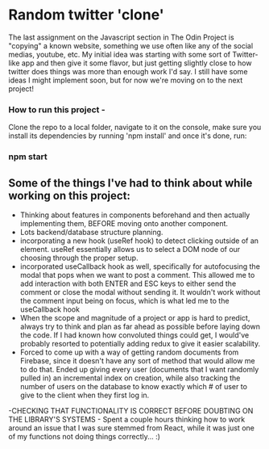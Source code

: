 # Random twitter 'clone'

The last assignment on the Javascript section in The Odin Project is "copying" a known website, something we use often like any of the social medias, youtube, etc. My initial idea was starting with some sort of Twitter-like app and then give it some flavor, but just getting slightly close to how twitter does things was more than enough work I'd say. I still have some ideas I might implement soon, but for now we're moving on to the next project!

### How to run this project -

Clone the repo to a local folder, navigate to it on the console, make sure you install its dependencies by running 'npm install' and once it's done, run:

### npm start

## Some of the things I've had to think about while working on this project:

- Thinking about features in components beforehand and then actually implementing them, BEFORE moving onto another component.
- Lots backend/database structure planning.
- incorporating a new hook (useRef hook) to detect clicking outside of an element. useRef essentially allows us to select a DOM node of our choosing
  through the proper setup.
- incorporated useCallback hook as well, specifically for autofocusing the modal that pops when we want to post a comment. This allowed me to add interaction with both ENTER and ESC keys to either send the comment or close the modal without sending it. It wouldn't work without the comment input being on focus, which is what led me to the useCallback hook
- When the scope and magnitude of a project or app is hard to predict, always try to think and plan as far ahead as possible before laying down the code. If I had known how convoluted things could get, I would've probably resorted to potentially adding redux to give it easier scalability.
- Forced to come up with a way of getting random documents from Firebase, since it doesn't have any sort of method that would allow me to do that. Ended up giving every user (documents that I want randomly pulled in) an incremental index on creation, while also tracking the number of users on the database to know exactly which # of user to give to the client when they first log in.

-CHECKING THAT FUNCTIONALITY IS CORRECT BEFORE DOUBTING ON THE LIBRARY'S SYSTEMS - Spent a couple hours thinking how to work around an issue that I was sure stemmed from React, while it was just one of my functions not doing things correctly... :)

